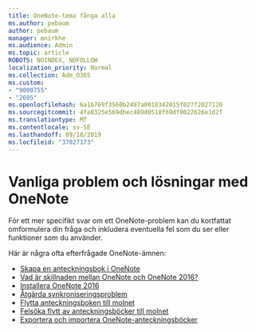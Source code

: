 ```yaml
---
title: OneNote-tema fånga alla
ms.author: pebaum
author: pebaum
manager: mnirkhe
ms.audience: Admin
ms.topic: article
ROBOTS: NOINDEX, NOFOLLOW
localization_priority: Normal
ms.collection: Adm_O365
ms.custom:
- "9000755"
- "2695"
ms.openlocfilehash: 6a1b769f3560b2497a0010342015f027f2027120
ms.sourcegitcommit: 4fa8325e569dbec489d0518f69df0022626e1d2f
ms.translationtype: MT
ms.contentlocale: sv-SE
ms.lasthandoff: 09/18/2019
ms.locfileid: "37027173"
---
```

# <a name="common-issues-and-resolutions-with-onenote"></a>Vanliga problem och lösningar med OneNote

För ett mer specifikt svar om ett OneNote-problem kan du kortfattat omformulera din fråga och inkludera eventuella fel som du ser eller funktioner som du använder.

Här är några ofta efterfrågade OneNote-ämnen:

- [Skapa en anteckningsbok i OneNote](https://support.office.com/article/create-a-notebook-in-onenote-6be33cf9-f7c3-4421-9d74-469a259952d3)
- [Vad är skillnaden mellan OneNote och OneNote 2016?](https://support.office.com/article/a624e692-b78b-4c09-b07f-46181958118f)
- [Installera OneNote 2016](https://support.office.com/article/c08068d8-b517-4464-9ff2-132cb9c45c08)
- [Åtgärda synkroniseringsproblem](https://support.office.com/article/299495ef-66d1-448f-90c1-b785a6968d45)
- [Flytta anteckningsboken till molnet](https://support.office.com/article/d5c28b91-7b9c-45be-8f0c-529bdbba019a)
- [Felsöka flytt av anteckningsböcker till molnet](https://support.office.com/article/70528107-11dc-4f3f-b695-b150059dfd78)
- [Exportera och importera OneNote-anteckningsböcker](https://support.office.com/article/a4b60da5-8f33-464e-b1ba-b95ce540f309)